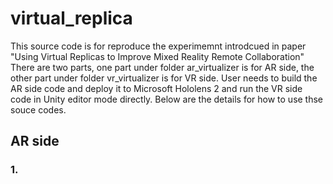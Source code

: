 # virtual_replica
This source code is for reproduce the experimemnt introdcued in paper "Using Virtual Replicas to Improve Mixed Reality Remote Collaboration"
There are two parts, one part under folder ar_virtualizer is for AR side, the other part under folder vr_virtualizer is for VR side. 
User needs to build the AR side code and deploy it to Microsoft Hololens 2 and run the VR side code in Unity editor mode directly. Below are the details for how to use thse souce codes.

## AR side
### 1. 
